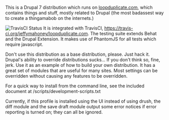 This is a Drupal 7 distribution which runs on
<a href="http://loopduplicate.com">loopduplicate.com</a>, which contains things
and stuff, mostly related to Drupal (the most badassest way to create a
thingamabob on the internets.)

![TravisCI Status](https://api.travis-ci.org/jeffymahoney/loopduplicate.com.svg?branch=7.x-1.x)
It is integrated with TravisCI, https://travis-ci.org/jeffymahoney/loopduplicate.com.
The testing suite extends Behat and the Drupal Extension. It makes use of
PhantomJS for all tests which require javascript. 

Don't use this distribution as a base distribution, please. Just hack it.
Drupal's ability to override distributions sucks... If you don't think so, fine, jerk.
Use it as an example of how to build your own distribution. It has a great set of
modules that are useful for many sites. Most settings can be overridden without
causing any features to be overridden.

For a quick way to install from the command line, see the included document
at /scripts/development-scripts.txt

Currently, if this profile is installed using the UI instead of using drush, the
diff module and the save draft module output some error notices if error
reporting is turned on; they can all be ignored.
